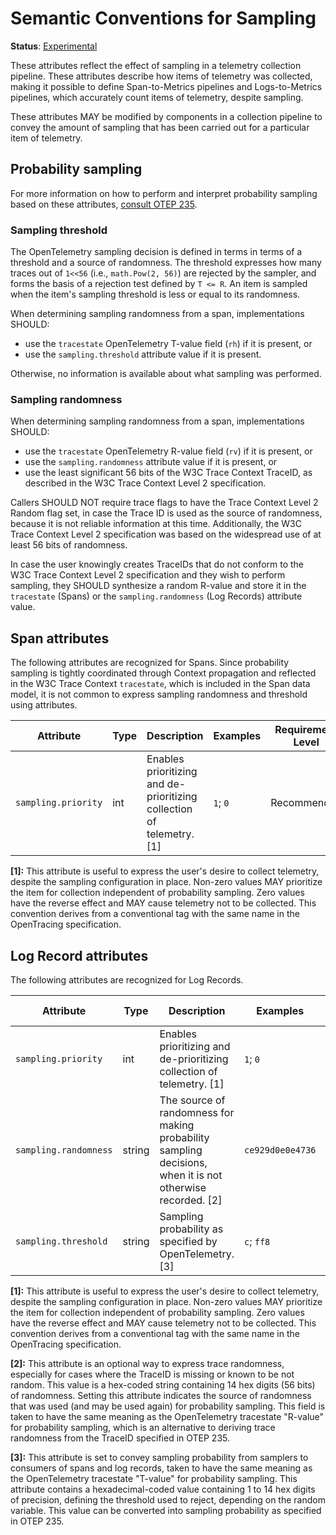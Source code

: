 <!--- Hugo front matter used to generate the website version of this page:
linkTitle: Sampling
--->

# Semantic Conventions for Sampling

**Status**: [Experimental][DocumentStatus]

<!-- toc -->
<!-- tocstop -->

These attributes reflect the effect of sampling in a telemetry
collection pipeline.  These attributes describe how items of telemetry
was collected, making it possible to define Span-to-Metrics pipelines
and Logs-to-Metrics pipelines, which accurately count items of
telemetry, despite sampling.

These attributes MAY be modified by components in a collection pipeline
to convey the amount of sampling that has been carried out for a
particular item of telemetry.

## Probability sampling

For more information on how to perform and interpret probability
sampling based on these attributes, [consult OTEP 235](OTEP235).

### Sampling threshold

The OpenTelemetry sampling decision is defined in terms in terms of a
threshold and a source of randomness.  The threshold expresses how
many traces out of `1<<56` (i.e., `math.Pow(2, 56)`) are rejected by
the sampler, and forms the basis of a rejection test defined by `T <=
R`.  An item is sampled when the item's sampling threshold is less or
equal to its randomness.

When determining sampling randomness from a span, implementations
SHOULD:

- use the `tracestate` OpenTelemetry T-value field (`rh`) if it is present, or
- use the `sampling.threshold` attribute value if it is present.

Otherwise, no information is available about what sampling was
performed.

### Sampling randomness

When determining sampling randomness from a span, implementations
SHOULD:

- use the `tracestate` OpenTelemetry R-value field (`rv`) if it is present, or
- use the `sampling.randomness` attribute value if it is present, or
- use the least significant 56 bits of the W3C Trace Context TraceID, as described in the W3C Trace Context Level 2 specification.

Callers SHOULD NOT require trace flags to have the Trace Context Level
2 Random flag set, in case the Trace ID is used as the source of
randomness, because it is not reliable information at this time.
Additionally, the W3C Trace Context Level 2 specification was based on
the widespread use of at least 56 bits of randomness.

In case the user knowingly creates TraceIDs that do not conform to the
W3C Trace Context Level 2 specification and they wish to perform
sampling, they SHOULD synthesize a random R-value and store it in the
`tracestate` (Spans) or the `sampling.randomness` (Log Records)
attribute value.

## Span attributes

The following attributes are recognized for Spans.  Since probability
sampling is tightly coordinated through Context propagation and
reflected in the W3C Trace Context `tracestate`, which is included in
the Span data model, it is not common to express sampling randomness
and threshold using attributes.

<!-- semconv sampling.common(full,tag=otel-span-attributes) -->
| Attribute  | Type | Description  | Examples  | Requirement Level |
|---|---|---|---|---|
| `sampling.priority` | int | Enables prioritizing and de-prioritizing collection of telemetry. [1] | `1`; `0` | Recommended |

**[1]:** This attribute is useful to express the user's desire to collect telemetry, despite the sampling configuration in place.  Non-zero values MAY prioritize the item for collection independent of probability sampling.  Zero values have the reverse effect and MAY cause telemetry not to be collected.  This convention derives from a conventional tag with the same name in the OpenTracing specification.
<!-- endsemconv -->

## Log Record attributes

The following attributes are recognized for Log Records.

<!-- semconv sampling.common(full) -->
| Attribute  | Type | Description  | Examples  | Requirement Level |
|---|---|---|---|---|
| `sampling.priority` | int | Enables prioritizing and de-prioritizing collection of telemetry. [1] | `1`; `0` | Recommended |
| `sampling.randomness` | string | The source of randomness for making probability sampling decisions, when it is not otherwise recorded. [2] | `ce929d0e0e4736` | Recommended |
| `sampling.threshold` | string | Sampling probability as specified by OpenTelemetry. [3] | `c`; `ff8` | Recommended |

**[1]:** This attribute is useful to express the user's desire to collect telemetry, despite the sampling configuration in place.  Non-zero values MAY prioritize the item for collection independent of probability sampling.  Zero values have the reverse effect and MAY cause telemetry not to be collected.  This convention derives from a conventional tag with the same name in the OpenTracing specification.

**[2]:** This attribute is an optional way to express trace randomness, especially for cases where the TraceID is missing or known to be not random.  This value is a hex-coded string containing 14 hex digits (56 bits) of randomness.  Setting this attribute indicates the source of randomness that was used (and may be used again) for probability sampling.  This field is taken to have the same meaning as the OpenTelemetry tracestate "R-value" for probability sampling, which is an alternative to deriving trace randomness from the TraceID specified in OTEP 235.

**[3]:** This attribute is set to convey sampling probability from samplers to consumers of spans and log records, taken to have the same meaning as the OpenTelemetry tracestate "T-value" for probability sampling.  This attribute contains a hexadecimal-coded value containing 1 to 14 hex digits of precision, defining the threshold used to reject, depending on the random variable.  This value can be converted into sampling probability as specified in OTEP 235.
<!-- endsemconv -->

[DocumentStatus]: https://github.com/open-telemetry/opentelemetry-specification/tree/v1.26.0/specification/document-status.md
[OTEP235]: https://github.com/open-telemetry/oteps/blob/main/text/trace/0235-sampling-threshold-in-trace-state.md
